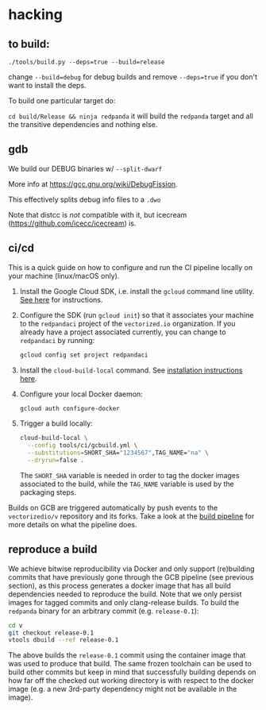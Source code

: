 # hacking

## to build: 

`./tools/build.py --deps=true --build=release`

change `--build=debug` for debug builds and remove `--deps=true` if you don't want to 
install the deps. 

To build one particular target do:

`cd build/Release && ninja redpanda` it will build the `redpanda` target and all the transitive
dependencies and nothing else. 


## gdb

We build our DEBUG binaries w/ `--split-dwarf`

More info at https://gcc.gnu.org/wiki/DebugFission.

This effectively splits debug info files to a `.dwo`

Note that distcc is *not* compatible with it, but icecream
(https://github.com/icecc/icecream) is.

## ci/cd

This is a quick guide on how to configure and run the CI pipeline 
locally on your machine (linux/macOS only).

 1. Install the Google Cloud SDK, i.e. install the `gcloud` command 
    line utility. [See here][gcloud-install] for instructions.

 2. Configure the SDK (run `gcloud init`) so that it associates your 
    machine to the `redpandaci` project of the `vectorized.io` 
    organization. If you already have a project associated currently, 
    you can change to `redpandaci` by running:

    ```bash
    gcloud config set project redpandaci
    ```

 3. Install the `cloud-build-local` command. See [installation 
    instructions here][gcb-local-install].

 4. Configure your local Docker daemon:

    ```bash
    gcloud auth configure-docker
    ```

 5. Trigger a build locally:

    ```bash
    cloud-build-local \
      --config tools/ci/gcbuild.yml \
      --substitutions=SHORT_SHA="1234567",TAG_NAME="na" \
      --dryrun=false .
    ```

    The `SHORT_SHA` variable is needed in order to tag the docker 
    images associated to the build, while the `TAG_NAME` variable is 
    used by the packaging steps.

Builds on GCB are triggered automatically by push events to the 
`vectorizedio/v` repository and its forks. Take a look at the [build 
pipeline](../tools/ci/gcbuild.yml) for more details on what the 
pipeline does.

[gcloud-install]: https://cloud.google.com/sdk/install
[gcb-local-install]: https://cloud.google.com/cloud-build/docs/build-debug-locally

## reproduce a build

We achieve bitwise reproducibility via Docker and only support 
(re)building commits that have previously gone through the GCB 
pipeline (see previous section), as this process generates a docker 
image that has all build dependencies needed to reproduce the build. 
Note that we only persist images for tagged commits and only 
clang-release builds. To build the `redpanda` binary for an arbitrary 
commit (e.g. `release-0.1`):

```bash
cd v
git checkout release-0.1
vtools dbuild --ref release-0.1
```

The above builds the `release-0.1` commit using the container image 
that was used to produce that build. The same frozen toolchain can be 
used to build other commits but keep in mind that successfully 
building depends on how far off the checked out working directory is 
with respect to the docker image (e.g. a new 3rd-party dependency 
might not be available in the image).
